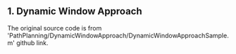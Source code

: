 ## 1. Dynamic Window Approach
The original source code is from 'PathPlanning/DynamicWindowApproach/DynamicWindowApproachSample.m' github link.
